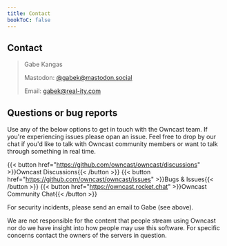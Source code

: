 ```yaml
---
title: Contact
bookToC: false
---
```


## Contact

> Gabe Kangas
>
> Mastodon: [@gabek@mastodon.social](https://mastodon.social/@gabek)<br />
>
> Email: [gabek@real-ity.com](mailto:gabek@real-ity.com)

## Questions or bug reports

Use any of the below options to get in touch with the Owncast team.  If you're experiencing issues please opan an issue.  Feel free to drop by our chat if you'd like to talk with Owncast community members or want to talk through something in real time.

{{< button href="https://github.com/owncast/owncast/discussions" >}}Owncast Discussions{{< /button >}}
{{< button href="https://github.com/owncast/owncast/issues" >}}Bugs & Issues{{< /button >}}
{{< button href="https://owncast.rocket.chat" >}}Owncast Community Chat{{< /button >}}


For security incidents, please send an email to Gabe (see above).

We are not responsible for the content that people stream using Owncast nor do we have insight into how people may use this software.  For specific concerns contact the owners of the servers in question.